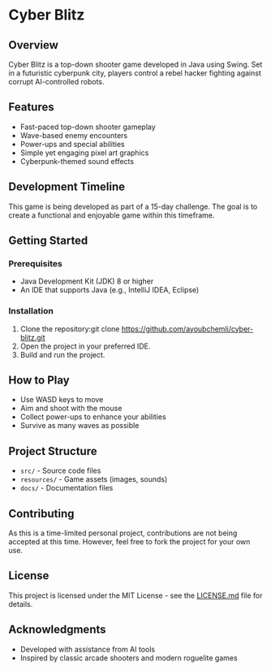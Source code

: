 # Cyber Blitz

## Overview
Cyber Blitz is a top-down shooter game developed in Java using Swing. Set in a futuristic cyberpunk city, players control a rebel hacker fighting against corrupt AI-controlled robots.

## Features
- Fast-paced top-down shooter gameplay
- Wave-based enemy encounters
- Power-ups and special abilities
- Simple yet engaging pixel art graphics
- Cyberpunk-themed sound effects 

## Development Timeline
This game is being developed as part of a 15-day challenge. The goal is to create a functional and enjoyable game within this timeframe.

## Getting Started
### Prerequisites
- Java Development Kit (JDK) 8 or higher
- An IDE that supports Java (e.g., IntelliJ IDEA, Eclipse)

### Installation
1. Clone the repository:git clone https://github.com/ayoubchemli/cyber-blitz.git
2. Open the project in your preferred IDE.
3. Build and run the project.

## How to Play
- Use WASD keys to move
- Aim and shoot with the mouse
- Collect power-ups to enhance your abilities
- Survive as many waves as possible

## Project Structure
- `src/` - Source code files
- `resources/` - Game assets (images, sounds)
- `docs/` - Documentation files

## Contributing
As this is a time-limited personal project, contributions are not being accepted at this time. However, feel free to fork the project for your own use.

## License
This project is licensed under the MIT License - see the [LICENSE.md](LICENSE.md) file for details.

## Acknowledgments
- Developed with assistance from AI tools
- Inspired by classic arcade shooters and modern roguelite games
